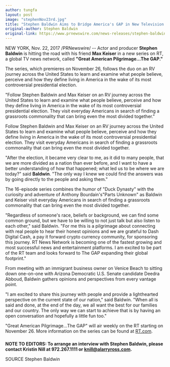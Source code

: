 ```yaml
---
author: tungfa
layout: post
image: "stephenNov23rd.jpg"
title: "Stephen Baldwin Aims to Bridge America's GAP in New Television Show"
original-author: Stephen Baldwin
original-link: https://www.prnewswire.com/news-releases/stephen-baldwin-aims-to-bridge-americas-gap-in-new-television-show-300560490.html
---
```

NEW YORK, Nov. 22, 2017 /PRNewswire/ -- Actor and producer **Stephen Baldwin** is hitting the road with his friend **Max Keiser** in a new series on RT, a global TV news network, called **"Great American Pilgrimage...The GAP."**

The series, which premieres on November 26, follows the duo on an RV journey across the United States to learn and examine what people believe, perceive and how they define living in America in the wake of its most controversial presidential election.


"Follow Stephen Baldwin and Max Keiser on an RV journey across the United States to learn and examine what people believe, perceive and how they define living in America in the wake of its most controversial presidential election. They visit everyday Americans in search of finding a grassroots commonality that can bring even the most divided together."

Follow Stephen Baldwin and Max Keiser on an RV journey across the United States to learn and examine what people believe, perceive and how they define living in America in the wake of its most controversial presidential election. They visit everyday Americans in search of finding a grassroots commonality that can bring even the most divided together.

"After the election, it became very clear to me, as it did to many people, that we are more divided as a nation than ever before, and I want to have a better understanding of how that happened; what led us to be where we are today?" said **Baldwin**. "The only way I knew we could find the answers was by going directly to the people and asking them."

The 16-episode series combines the humor of "Duck Dynasty" with the curiosity and adventure of Anthony Bourdain's"Parts Unknown" as Baldwin and Keiser visit everyday Americans in search of finding a grassroots commonality that can bring even the most divided together.

"Regardless of someone's race, beliefs or background, we can find some common ground, but we have to be willing to not just talk but also listen to each other," said Baldwin. "For me this is a pilgrimage about connecting with real people to hear their honest opinions and we are grateful to Dash Digital Cash, a pay it forward crypto currency community, for sponsoring this journey. RT News Network is becoming one of the fastest growing and most successful news and entertainment platforms. I am excited to be part of the RT team and looks forward to The GAP expanding their global footprint."

From meeting with an immigrant business owner on Venice Beach to sitting down one-on-one with Arizona Democratic U.S. Senate candidate Deedra Abboud, Baldwin gathers opinions and perspectives from every vantage point.

"I am excited to share this journey with people and provide a lighthearted perspective on the current state of our nation," said Baldwin. "When all is said and done, at the end of the day, we all want the best for our families and our country. The only way we can start to achieve that is by having an open conversation and hopefully a little fun too."

"Great American Pilgrimage...The GAP" will air weekly on the RT starting on November 26. More information on the series can be found at [RT.com](https://www.rt.com/).

###

**NOTE TO EDITORS: To arrange an interview with Stephen Baldwin, please contact Kristin Nill at 972.267.1111 or **[**knill@alarryross.com**](mailto:knill@alarryross.com)**.**

SOURCE Stephen Baldwin
